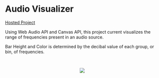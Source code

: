 # Audio Visualizer

[Hosted Project](https://nelsjack.github.io/Audio-Visualizer/)

Using Web Audio API and Canvas API, this project current visualizes the range of frequencies present in an audio source.

Bar Height and Color is determined by the decibal value of each group, or bin, of frequencies.

<br>
<p align='center'>
  <img src='https://user-images.githubusercontent.com/86625034/176038242-f8dceddc-f849-4b66-9376-d939bfe2b3c2.gif'/>
</p>
